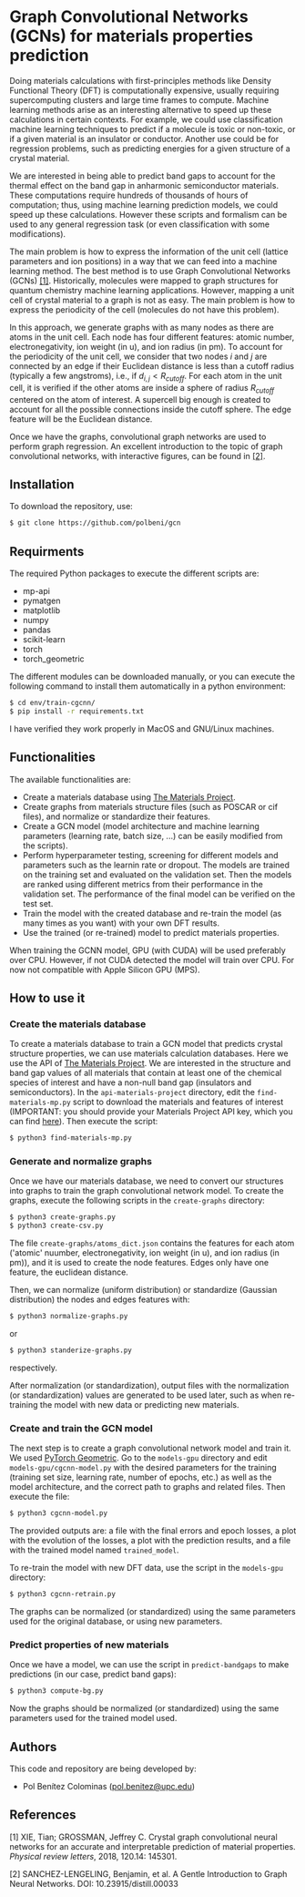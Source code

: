 # Graph Convolutional Networks (GCNs) for materials properties prediction
Doing materials calculations with first-principles methods like Density Functional Theory (DFT) is computationally expensive, usually requiring supercomputing clusters and large time frames to compute. Machine learning methods arise as an interesting alternative to speed up these calculations in certain contexts. For example, we could use classification machine learning techniques to predict if a molecule is toxic or non-toxic, or if a given material is an insulator or conductor. Another use could be for regression problems, such as predicting energies for a given structure of a crystal material.

We are interested in being able to predict band gaps to account for the thermal effect on the band gap in anharmonic semiconductor materials. These computations require hundreds of thousands of hours of computation; thus, using machine learning prediction models, we could speed up these calculations. However these scripts and formalism can be used to any general regression task (or even classification with some modifications).

The main problem is how to express the information of the unit cell (lattice parameters and ion positions) in a way that we can feed into a machine learning method. The best method is to use Graph Convolutional Networks (GCNs) [[1]](#1). Historically, molecules were mapped to graph structures for quantum chemistry machine learning applications. However, mapping a unit cell of crystal material to a graph is not as easy. The main problem is how to express the periodicity of the cell (molecules do not have this problem).

In this approach, we generate graphs with as many nodes as there are atoms in the unit cell. Each node has four different features: atomic number, electronegativity, ion weight (in u), and ion radius (in pm). To account for the periodicity of the unit cell, we consider that two nodes $i$ and $j$ are connected by an edge if their Euclidean distance is less than a cutoff radius (typically a few angstroms), i.e., if $d_{i,j} < R_{cutoff}$. For each atom in the unit cell, it is verified if the other atoms are inside a sphere of radius $R_{cutoff}$ centered on the atom of interest. A supercell big enough is created to account for all the possible connections inside the cutoff sphere. The edge feature will be the Euclidean distance.

Once we have the graphs, convolutional graph networks are used to perform graph regression. An excellent introduction to the topic of graph convolutional networks, with interactive figures, can be found in [[2]](#2).


## Installation

To download the repository, use:

```bash
$ git clone https://github.com/polbeni/gcn
```

## Requirments

The required Python packages to execute the different scripts are:
- mp-api
- pymatgen
- matplotlib
- numpy
- pandas
- scikit-learn
- torch
- torch_geometric

The different modules can be downloaded manually, or you can execute the following command to install them automatically in a python environment:
```bash
$ cd env/train-cgcnn/
$ pip install -r requirements.txt
```
I have verified they work properly in MacOS and GNU/Linux machines.


## Functionalities

The available functionalities are:
- Create a materials database using [The Materials Project](https://next-gen.materialsproject.org/).
- Create graphs from materials structure files (such as POSCAR or cif files), and normalize or standardize their features.
- Create a GCN model (model architecture and machine learning parameters (learning rate, batch size, ...) can be easily modified from the scripts).
- Perform hyperparameter testing, screening for different models and parameters such as the learnin rate or dropout. The models are trained on the training set and evaluated on the validation set. Then the models are ranked using different metrics from their performance in the validation set. The performance of the final model can be verified on the test set.
- Train the model with the created database and re-train the model (as many times as you want) with your own DFT results.
- Use the trained (or re-trained) model to predict materials properties.

When training the GCNN model, GPU (with CUDA) will be used preferably over CPU. However, if not CUDA detected the model will train over CPU. For now not compatible with Apple Silicon GPU (MPS).

## How to use it

### Create the materials database
To create a materials database to train a GCN model that predicts crystal structure properties, we can use materials calculation databases. Here we use the API of [The Materials Project](https://next-gen.materialsproject.org/). We are interested in the structure and band gap values of all materials that contain at least one of the chemical species of interest and have a non-null band gap (insulators and semiconductors). In the `api-materials-project` directory, edit the `find-materials-mp.py` script to download the materials and features of interest (IMPORTANT: you should provide your Materials Project API key, which you can find [here](https://next-gen.materialsproject.org/api#api-key)). Then execute the script:
```bash
$ python3 find-materials-mp.py
```

### Generate and normalize graphs
Once we have our materials database, we need to convert our structures into graphs to train the graph convolutional network model. To create the graphs, execute the following scripts in the `create-graphs` directory:
```bash
$ python3 create-graphs.py
$ python3 create-csv.py
```
The file `create-graphs/atoms_dict.json` contains the features for each atom ('atomic' nuumber, electronegativity, ion weight (in u), and ion radius (in pm)), and it is used to create the node features. Edges only have one feature, the euclidean distance.

Then, we can normalize (uniform distribution) or standardize (Gaussian distribution) the nodes and edges features with:
```bash
$ python3 normalize-graphs.py
```
or
```bash
$ python3 standerize-graphs.py
```
respectively.

After normalization (or standardization), output files with the normalization (or standardization) values are generated to be used later, such as when re-training the model with new data or predicting new materials.

### Create and train the GCN model
The next step is to create a graph convolutional network model and train it. We used [PyTorch Geometric](https://pytorch-geometric.readthedocs.io/en/latest/). Go to the `models-gpu` directory and edit `models-gpu/cgcnn-model.py` with the desired parameters for the training (training set size, learning rate, number of epochs, etc.) as well as the model architecture, and the correct path to graphs and related files. Then execute the file:
```bash
$ python3 cgcnn-model.py
```
The provided outputs are: a file with the final errors and epoch losses, a plot with the evolution of the losses, a plot with the prediction results, and a file with the trained model named `trained_model`.

To re-train the model with new DFT data, use the script in the `models-gpu` directory:
```bash
$ python3 cgcnn-retrain.py
```
The graphs can be normalized (or standardized) using the same parameters used for the original database, or using new parameters.

### Predict properties of new materials
Once we have a model, we can use the script in `predict-bandgaps` to make predictions (in our case, predict band gaps):
```bash
$ python3 compute-bg.py
```
Now the graphs should be normalized (or standardized) using the same parameters used for the trained model used.

## Authors

This code and repository are being developed by:
- Pol Benítez Colominas (pol.benitez@upc.edu)

## References

<a id="1">[1]</a> 
XIE, Tian; GROSSMAN, Jeffrey C. Crystal graph convolutional neural networks for an accurate and interpretable prediction of material properties. <em>Physical review letters</em>, 2018, 120.14: 145301.

<a id="2">[2]</a> 
SANCHEZ-LENGELING, Benjamin, et al. A Gentle Introduction to Graph Neural Networks. DOI: 10.23915/distill.00033

